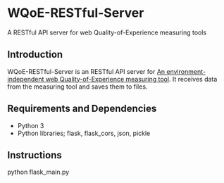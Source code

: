 # WQoE-RESTful-Server
A RESTful API server for web Quality-of-Experience measuring tools

## Introduction
WQoE-RESTful-Server is an RESTful API server for [An environment-independent web Quality-of-Experience measuring tool](https://github.com/ku-asteam/WQoE-Extension). It receives data from the measuring tool and saves them to files. 

## Requirements and Dependencies
* Python 3
* Python libraries; flask, flask_cors, json, pickle

## Instructions
python flask_main.py
